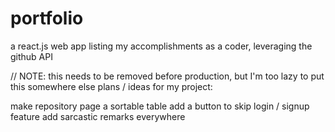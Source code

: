 # portfolio
a react.js web app listing my accomplishments as a coder, leveraging the github API

// NOTE: this needs to be removed before production, but I'm too lazy to put this somewhere else
plans / ideas for my project:

make repository page a sortable table
add a button to skip login / signup feature
add sarcastic remarks everywhere

